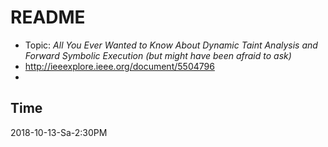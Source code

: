 # README

* Topic: *All You Ever Wanted to Know About Dynamic Taint Analysis and Forward Symbolic Execution (but might have been afraid to ask)*
* http://ieeexplore.ieee.org/document/5504796
* 

## Time

2018-10-13-Sa-2:30PM